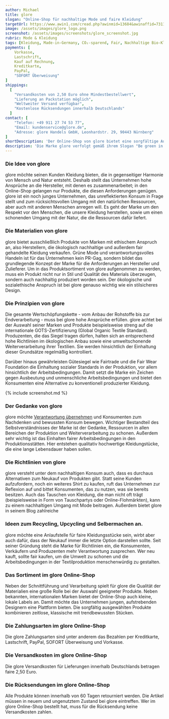 ```yaml
---
author: Michael
title: glore
slogan: "Online-Shop für nachhaltige Mode und faire Kleidung"
targetUrl: https://www.awin1.com/cread.php?awinmid=13684&awinaffid=731132
image: /assets/images/glore_logo.png
screenshot: /assets/images/screenshots/glore_screenshot.jpg
rubric: Mode & Kleidung
tags: [Kleidung, Made-in-Germany, CO₂-sparend, Fair, Nachhaltige Bio-Kleidung, Damen, Herren, Mode, Fashion, Vegan]
payments: [
    Vorkasse,
    Lastschrift,
    Kauf auf Rechnung,
    Kreditkarte,
    PayPal,
    "SOFORT Überweisung"
]
shippings:
  [
    "Versandkosten von 2,50 Euro ohne Mindestbestellwert",
    "Lieferung an Packstation möglich",
    "Weltweiter Versand verfügbar",
    "Kostenlose Rücksendungen innerhalb Deutschlands"
  ]
contact: [
    "Telefon: +49 911 27 74 53 77",
    "Email: kundenservice@glore.de",
    "Adresse: glore Handels GmbH, Leonhardstr. 29, 90443 Nürnberg"
]
shortDescription: 'Der Online-Shop von glore bietet eine sorgfältige Auswahl an fair produzierten und gehandelten Kleidungsstücken sowie Bio-Produkten aus dem Kosmetikbereich.'
description: 'Die Marke glore verfolgt gemäß ihrem Slogan "Be green in any colour you like" die Prinzipien fairer Mode und Lifestyle-Produkte. Dabei steht glore für "globally responsible fashion". Auf ihrer Webseite, dem glore Green Fashion Store, bietet das Unternehmen eine sorgfältige Auswahl an fair produzierten und gehandelten Kleidungsstücken sowie Bio-Produkten aus dem Kosmetikbereich.'
---
```


### Die Idee von glore

glore möchte seinen Kunden Kleidung bieten, die in gegenseitiger Harmonie von Mensch und Natur entsteht. Deshalb stellt das Unternehmen hohe Ansprüche an die Hersteller, mit denen es zusammenarbeitet; in den Online-Shop gelangen nur Produkte, die diesen Anforderungen genügen. glore ist ein noch junges Unternehmen, das unreflektierten Konsum in Frage stellt und zum rücksichtsvollen Umgang mit den natürlichen Ressourcen, aber auch mit anderen Menschen anregen will. Es geht der Marke um den Respekt vor den Menschen, die unsere Kleidung herstellen, sowie um einen schonenden Umgang mit der Natur, die die Ressourcen dafür liefert.

### Die Materialien von glore

glore bietet ausschließlich Produkte von Marken mit ethischem Anspruch an, also Herstellern, die ökologisch nachhaltige und außerdem fair gehandelte Kleidung verkaufen. Grüne Mode und verantwortungsvolles Handeln ist für das Unternehmen kein PR-Gag, sondern bildet das grundlegende Konzept der Marke für die Anforderungen an Hersteller und Zulieferer. Um in das Produktsortiment von glore aufgenommen zu werden, muss ein Produkt nicht nur in Stil und Qualität des Materials überzeugen, sondern auch nachhaltig produziert worden sein. Der ökologische und sozialethische Anspruch ist bei glore genauso wichtig wie ein stilsicheres Design. 

### Die Prinzipien von glore

Die gesamte Wertschöpfungskette - vom Anbau der Rohstoffe bis zur Endverarbeitung - muss bei glore hohe Ansprüche erfüllen. glore achtet bei der Auswahl seiner Marken und Produkte beispielsweise streng auf die internationale GOTS-Zertifizierung (Global Organic Textile Standard). Produzenten, die das Siegel tragen dürfen, halten sich an entsprechend hohe Richtlinien im ökologischen Anbau sowie eine umweltschonende Weiterverarbeitung ihrer Textilien. Sie werden hinsichtlich der Einhaltung dieser Grundsätze regelmäßig kontrolliert. 

Darüber hinaus gewährleisten Gütesiegel wie Fairtrade und die Fair Wear Foundation die Einhaltung sozialer Standards in der Produktion, vor allem hinsichtlich der Arbeitsbedingungen. Damit setzt die Marke ein Zeichen gegen Ausbeutung und unmenschliche Arbeitsbedingungen und bietet den Konsumenten eine Alternative zu konventionell produzierter Kleidung.

{% include screenshot.md %}

### Der Gedanke von glore

glore möchte [Verantwortung übernehmen](https://www.glore.de/Wir-Ueber-uns/) und Konsumenten zum Nachdenken und bewussten Konsum bewegen. Wichtiger Bestandteil des Selbstverständnisses der Marke ist der Gedanke, Ressourcen in allen Bereichen der Produktion und Weiterverarbeitung zu schonen. Außerdem sehr wichtig ist das Einhalten fairer Arbeitsbedingungen in den Produktionsstätten. Hier entstehen qualitativ hochwertige Kleidungstücke, die eine lange Lebensdauer haben sollen.

### Die Richtlinien von glore

glore versteht unter dem nachhaltigen Konsum auch, dass es durchaus Alternativen zum Neukauf von Produkten gibt. Statt seine Kunden aufzufordern, noch ein weiteres Shirt zu kaufen, ruft das Unternehmen zur Reflexion auf und bittet Konsumenten, das zu nutzen, was sie bereits besitzen. Auch das Tauschen von Kleidung, die man nicht oft trägt (beispielsweise in Form von Tauschpartys oder Online-Flohmärkten), kann zu einem nachhaltigen Umgang mit Mode beitragen. Außerdem bietet glore in seinem Blog zahlreiche 

### Ideen zum Recycling, Upcycling und Selbermachen an.

glore möchte eine Anlaufstelle für faire Kleidungsstücke sein, wirbt aber auch dafür, dass der Neukauf immer die letzte Option darstellen sollte. Seit seiner Gründung steht die Marke für Richtlinien ein, die Konsumenten, Verkäufern und Produzenten mehr Verantwortung zusprechen. Wer neu kauft, sollte fair kaufen, um die Umwelt zu schonen und die Arbeitsbedingungen in der Textilproduktion menschenwürdig zu gestalten.

### Das Sortiment im glore Online-Shop

Neben der Schnittführung und Verarbeitung spielt für glore die Qualität der Materialien eine große Rolle bei der Auswahl geeigneter Produkte. Neben bekannten, internationalen Marken bietet der Online-Shop auch kleine, lokale Labels an. Damit möchte das Unternehmen jungen, aufstrebenden Designern eine Plattform bieten. Die sorgfältig ausgewählten Produkte kombinieren zeitlose, klassische mit trendbewussten Stücken.

### Die Zahlungsarten im glore Online-Shop

Die glore Zahlungsarten sind unter anderem das Bezahlen per Kreditkarte, Lastschrift, PayPal, SOFORT Überweisung und Vorkasse.

### Die Versandkosten im glore Online-Shop

Die glore Versandkosten für Lieferungen innerhalb Deutschlands betragen faire 2,50 Euro.

### Die Rücksendungen im glore Online-Shop

Alle Produkte können innerhalb von 60 Tagen retourniert werden. Die Artikel müssen in neuem und ungenutztem Zustand bei glore eintreffen. Wer im glore Online-Shop bestellt hat, muss für die Rücksendung keine Versandkosten zahlen.
